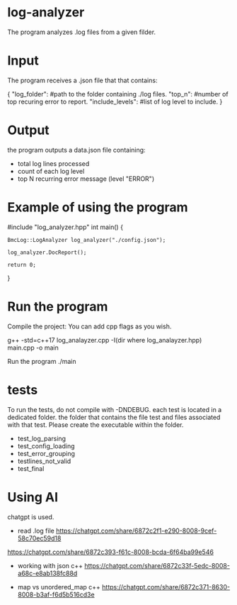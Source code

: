 # log-analyzer
The program analyzes .log files from a given filder.

# Input
The program receives a .json file that that contains:

{
    "log_folder":         #path to the folder containing ./log files.
    "top_n":              #number of top recuring error to report.
    "include_levels":     #list of log level to include.
}


# Output
the program outputs a data.json file containing:
- total log lines processed
- count of each log level
- top N recurring error message (level "ERROR")

# Example of using the program
#include "log_analyzer.hpp"
int main()
{

    BmcLog::LogAnalyzer log_analyzer("./config.json");
    
    log_analyzer.DocReport();
    
    return 0;
}

# Run the program
Compile the project:
You can add cpp flags as you wish.

g++ -std=c++17 log_analayzer.cpp -I(dir where log_analayzer.hpp) main.cpp -o main

Run the program
./main

# tests
To run the tests, do not compile with -DNDEBUG.
each test is located in a dedicated folder.
the folder that contains the file test and files associated with that test.
Please create the executable within the folder.

- test_log_parsing
- test_config_loading
- test_error_grouping
- testlines_not_valid
- test_final

# Using AI
chatgpt is used.

- read .log file
https://chatgpt.com/share/6872c2f1-e290-8008-9cef-58c70ec59d18

https://chatgpt.com/share/6872c393-f61c-8008-bcda-6f64ba99e546


- working with json c++
https://chatgpt.com/share/6872c33f-5edc-8008-a68c-e8ab138fc88d


- map vs unordered_map c++
https://chatgpt.com/share/6872c371-8630-8008-b3af-f6d5b516cd3e



